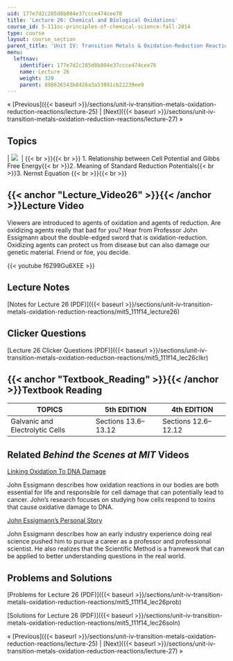 ```yaml
---
uid: 177e7d2c285d8b804e37ccce474cee78
title: 'Lecture 26: Chemical and Biological Oxidations'
course_id: 5-111sc-principles-of-chemical-science-fall-2014
type: course
layout: course_section
parent_title: 'Unit IV: Transition Metals & Oxidation-Reduction Reactions'
menu:
  leftnav:
    identifier: 177e7d2c285d8b804e37ccce474cee78
    name: Lecture 26
    weight: 320
    parent: 898636543b8426a3a53091cb22239ee9
---
```


« [Previous]({{< baseurl >}}/sections/unit-iv-transition-metals-oxidation-reduction-reactions/lecture-25) | [Next]({{< baseurl >}}/sections/unit-iv-transition-metals-oxidation-reduction-reactions/lecture-27) »

Topics
------

| ![](https://open-learning-course-data-production.s3.amazonaws.com/5-111sc-principles-of-chemical-science-fall-2014/3b03d54d9e226ece0930e783d1d2b15c_Lecture_26.jpg)  |  {{< br >}}{{< br >}} 1.  Relationship between Cell Potential and Gibbs Free Energy{{< br >}}2.  Meaning of Standard Reduction Potentials{{< br >}}3.  Nernst Equation {{< br >}}{{< br >}}  

{{< anchor "Lecture_Video26" >}}{{< /anchor >}}Lecture Video
------------------------------------------------------------

Viewers are introduced to agents of oxidation and agents of reduction. Are oxidizing agents really that bad for you? Hear from Professor John Essigmann about the double-edged sword that is oxidation-reduction. Oxidizing agents can protect us from disease but can also damage our genetic material. Friend or foe, you decide.

{{< youtube f6Z99Gu6XEE >}}

Lecture Notes
-------------

[Notes for Lecture 26 (PDF)]({{< baseurl >}}/sections/unit-iv-transition-metals-oxidation-reduction-reactions/mit5_111f14_lecture26)

Clicker Questions
-----------------

[Lecture 26 Clicker Questions (PDF)]({{< baseurl >}}/sections/unit-iv-transition-metals-oxidation-reduction-reactions/mit5_111f14_lec26clkr)

{{< anchor "Textbook_Reading" >}}{{< /anchor >}}Textbook Reading
----------------------------------------------------------------

| TOPICS | 5th EDITION | 4th EDITION |
| --- | --- | --- |
| Galvanic and Electrolytic Cells | Sections 13.6–13.12 | Sections 12.6–12.12 

Related _Behind the Scenes at MIT_ Videos
-----------------------------------------

[Linking Oxidation To DNA Damage](http://techtv.mit.edu/videos/24156-linking-oxidation-to-dna-damage)

John Essigmann describes how oxidation reactions in our bodies are both essential for life and responsible for cell damage that can potentially lead to cancer. John’s research focuses on studying how cells respond to toxins that cause oxidative damage to DNA.

[John Essigmann’s Personal Story](http://techtv.mit.edu/videos/24155-john-essigmann-s-personal-story)

John Essigmann describes how an early industry experience doing real science pushed him to pursue a career as a professor and professional scientist. He also realizes that the Scientific Method is a framework that can be applied to better understanding questions in the real world.

Problems and Solutions
----------------------

[Problems for Lecture 26 (PDF)]({{< baseurl >}}/sections/unit-iv-transition-metals-oxidation-reduction-reactions/mit5_111f14_lec26prob)

[Solutions for Lecture 26 (PDF)]({{< baseurl >}}/sections/unit-iv-transition-metals-oxidation-reduction-reactions/mit5_111f14_lec26soln)

« [Previous]({{< baseurl >}}/sections/unit-iv-transition-metals-oxidation-reduction-reactions/lecture-25) | [Next]({{< baseurl >}}/sections/unit-iv-transition-metals-oxidation-reduction-reactions/lecture-27) »